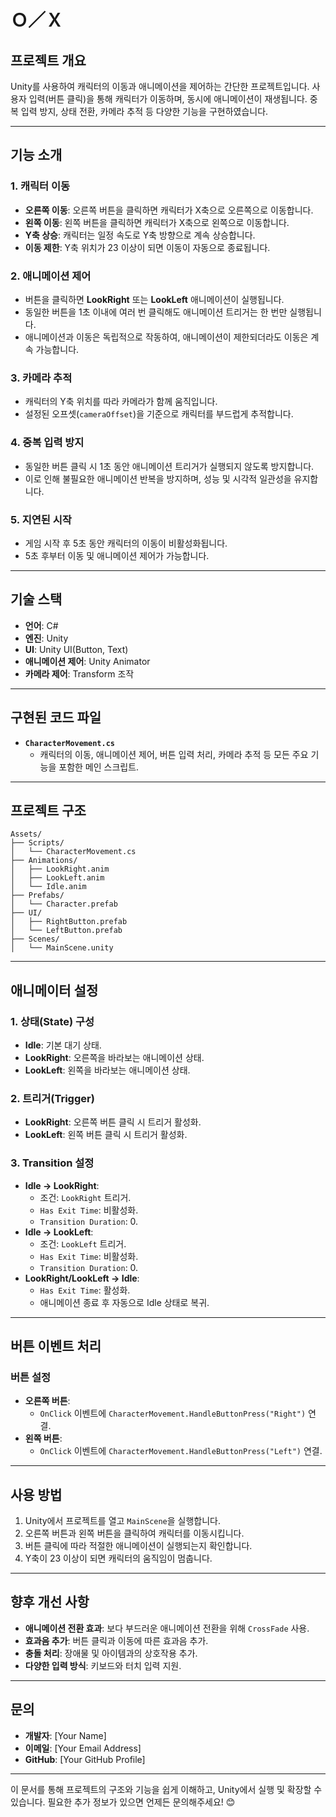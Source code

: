 # **Ｏ／Ｘ**

## **프로젝트 개요**
Unity를 사용하여 캐릭터의 이동과 애니메이션을 제어하는 간단한 프로젝트입니다. 사용자 입력(버튼 클릭)을 통해 캐릭터가 이동하며, 동시에 애니메이션이 재생됩니다. 중복 입력 방지, 상태 전환, 카메라 추적 등 다양한 기능을 구현하였습니다.

---

## **기능 소개**

### 1. **캐릭터 이동**
- **오른쪽 이동**: 오른쪽 버튼을 클릭하면 캐릭터가 X축으로 오른쪽으로 이동합니다.
- **왼쪽 이동**: 왼쪽 버튼을 클릭하면 캐릭터가 X축으로 왼쪽으로 이동합니다.
- **Y축 상승**: 캐릭터는 일정 속도로 Y축 방향으로 계속 상승합니다.
- **이동 제한**: Y축 위치가 23 이상이 되면 이동이 자동으로 종료됩니다.

### 2. **애니메이션 제어**
- 버튼을 클릭하면 **LookRight** 또는 **LookLeft** 애니메이션이 실행됩니다.
- 동일한 버튼을 1초 이내에 여러 번 클릭해도 애니메이션 트리거는 한 번만 실행됩니다.
- 애니메이션과 이동은 독립적으로 작동하여, 애니메이션이 제한되더라도 이동은 계속 가능합니다.

### 3. **카메라 추적**
- 캐릭터의 Y축 위치를 따라 카메라가 함께 움직입니다.
- 설정된 오프셋(`cameraOffset`)을 기준으로 캐릭터를 부드럽게 추적합니다.

### 4. **중복 입력 방지**
- 동일한 버튼 클릭 시 1초 동안 애니메이션 트리거가 실행되지 않도록 방지합니다.
- 이로 인해 불필요한 애니메이션 반복을 방지하며, 성능 및 시각적 일관성을 유지합니다.

### 5. **지연된 시작**
- 게임 시작 후 5초 동안 캐릭터의 이동이 비활성화됩니다.
- 5초 후부터 이동 및 애니메이션 제어가 가능합니다.

---

## **기술 스택**
- **언어**: C#
- **엔진**: Unity
- **UI**: Unity UI(Button, Text)
- **애니메이션 제어**: Unity Animator
- **카메라 제어**: Transform 조작

---

## **구현된 코드 파일**
- **`CharacterMovement.cs`**
  - 캐릭터의 이동, 애니메이션 제어, 버튼 입력 처리, 카메라 추적 등 모든 주요 기능을 포함한 메인 스크립트.

---

## **프로젝트 구조**
```
Assets/
├── Scripts/
│   └── CharacterMovement.cs
├── Animations/
│   ├── LookRight.anim
│   ├── LookLeft.anim
│   └── Idle.anim
├── Prefabs/
│   └── Character.prefab
├── UI/
│   ├── RightButton.prefab
│   └── LeftButton.prefab
├── Scenes/
│   └── MainScene.unity
```

---

## **애니메이터 설정**
### 1. **상태(State) 구성**
- **Idle**: 기본 대기 상태.
- **LookRight**: 오른쪽을 바라보는 애니메이션 상태.
- **LookLeft**: 왼쪽을 바라보는 애니메이션 상태.

### 2. **트리거(Trigger)**
- **LookRight**: 오른쪽 버튼 클릭 시 트리거 활성화.
- **LookLeft**: 왼쪽 버튼 클릭 시 트리거 활성화.

### 3. **Transition 설정**
- **Idle → LookRight**: 
  - 조건: `LookRight` 트리거.
  - `Has Exit Time`: 비활성화.
  - `Transition Duration`: 0.
- **Idle → LookLeft**: 
  - 조건: `LookLeft` 트리거.
  - `Has Exit Time`: 비활성화.
  - `Transition Duration`: 0.
- **LookRight/LookLeft → Idle**:
  - `Has Exit Time`: 활성화.
  - 애니메이션 종료 후 자동으로 Idle 상태로 복귀.

---

## **버튼 이벤트 처리**
### 버튼 설정
- **오른쪽 버튼**:
  - `OnClick` 이벤트에 `CharacterMovement.HandleButtonPress("Right")` 연결.
- **왼쪽 버튼**:
  - `OnClick` 이벤트에 `CharacterMovement.HandleButtonPress("Left")` 연결.

---

## **사용 방법**
1. Unity에서 프로젝트를 열고 `MainScene`을 실행합니다.
2. 오른쪽 버튼과 왼쪽 버튼을 클릭하여 캐릭터를 이동시킵니다.
3. 버튼 클릭에 따라 적절한 애니메이션이 실행되는지 확인합니다.
4. Y축이 23 이상이 되면 캐릭터의 움직임이 멈춥니다.

---

## **향후 개선 사항**
- **애니메이션 전환 효과**: 보다 부드러운 애니메이션 전환을 위해 `CrossFade` 사용.
- **효과음 추가**: 버튼 클릭과 이동에 따른 효과음 추가.
- **충돌 처리**: 장애물 및 아이템과의 상호작용 추가.
- **다양한 입력 방식**: 키보드와 터치 입력 지원.

---

## **문의**
- **개발자**: [Your Name]
- **이메일**: [Your Email Address]
- **GitHub**: [Your GitHub Profile]

---

이 문서를 통해 프로젝트의 구조와 기능을 쉽게 이해하고, Unity에서 실행 및 확장할 수 있습니다. 필요한 추가 정보가 있으면 언제든 문의해주세요! 😊